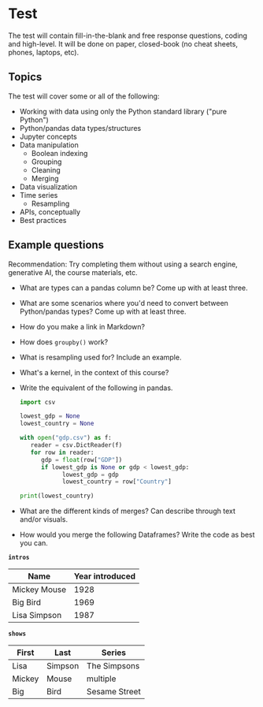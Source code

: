 # Test

The test will contain fill-in-the-blank and free response questions, coding and high-level. It will be done on paper, closed-book (no cheat sheets, phones, laptops, etc).

## Topics

The test will cover some or all of the following:

- Working with data using only the Python standard library ("pure Python")
- Python/pandas data types/structures
- Jupyter concepts
- Data manipulation
  - Boolean indexing
  - Grouping
  - Cleaning
  - Merging
- Data visualization
- Time series
  - Resampling
- APIs, conceptually
- Best practices

## Example questions

Recommendation: Try completing them without using a search engine, generative AI, the course materials, etc.

- What are types can a pandas column be? Come up with at least three.
- What are some scenarios where you'd need to convert between Python/pandas types? Come up with at least three.
- How do you make a link in Markdown?
- How does `groupby()` work?
- What is resampling used for? Include an example.
- What's a kernel, in the context of this course?
- Write the equivalent of the following in pandas.

  ```python
  import csv

  lowest_gdp = None
  lowest_country = None

  with open("gdp.csv") as f:
     reader = csv.DictReader(f)
     for row in reader:
        gdp = float(row["GDP"])
        if lowest_gdp is None or gdp < lowest_gdp:
              lowest_gdp = gdp
              lowest_country = row["Country"]

  print(lowest_country)
  ```

- What are the different kinds of merges? Can describe through text and/or visuals.
- How would you merge the following Dataframes? Write the code as best you can.

**`intros`**

| Name         | Year introduced |
| ------------ | --------------- |
| Mickey Mouse | 1928            |
| Big Bird     | 1969            |
| Lisa Simpson | 1987            |

**`shows`**

| First  | Last    | Series        |
| ------ | ------- | ------------- |
| Lisa   | Simpson | The Simpsons  |
| Mickey | Mouse   | multiple      |
| Big    | Bird    | Sesame Street |
